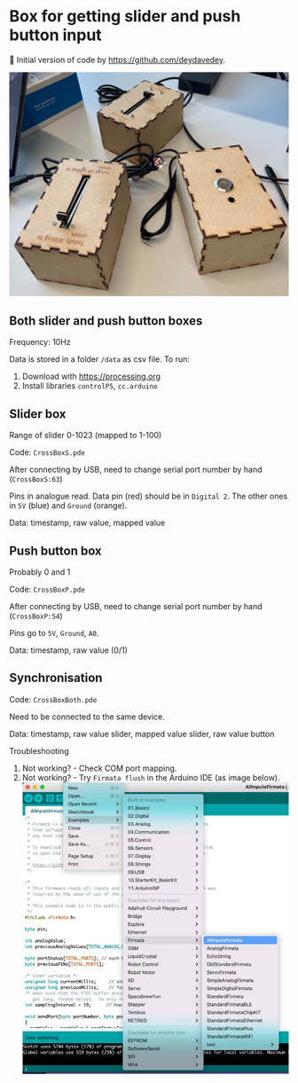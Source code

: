# Box for getting slider and push button input
🚀 Initial version of code by https://github.com/deydavedey.

![Boxes](figures/boxes.jpg)

## Both slider and push button boxes
Frequency: 10Hz

Data is stored in a folder `/data` as csv file.
To run:
1. Download with https://processing.org
2. Install libraries `controlP5`, `cc.arduino`

## Slider box
Range of slider 0-1023 (mapped to 1-100)

Code: `CrossBoxS.pde`

After connecting by USB, need to change serial port number by hand (`CrossBoxS:63`)

Pins in analogue read. Data pin (red) should be in `Digital 2`. The other ones in `5V` (blue) and `Ground` (orange).

Data: timestamp, raw value, mapped value

## Push button box
Probably 0 and 1

Code: `CrossBoxP.pde`

After connecting by USB, need to change serial port number by hand (`CrossBoxP:54`)

Pins go to `5V`, `Ground`, `A0`.

Data: timestamp, raw value (0/1)

## Synchronisation
Code: `CrossBoxBoth.pde`

Need to be connected to the same device.

Data: timestamp, raw value slider, mapped value slider, raw value button

Troubleshooting
1. Not working? - Check COM port mapping.
2. Not working? - Try `Firmata flush` in the Arduino IDE (as image below).
![Firmata flush](figures/firmata.jpg)
